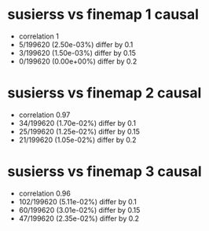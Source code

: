 # susierss vs finemap  1 causal

- correlation 1
- 5/199620 (2.50e-03%) differ by 0.1
- 3/199620 (1.50e-03%) differ by 0.15
- 0/199620 (0.00e+00%) differ by 0.2


# susierss vs finemap  2 causal

- correlation 0.97
- 34/199620 (1.70e-02%) differ by 0.1
- 25/199620 (1.25e-02%) differ by 0.15
- 21/199620 (1.05e-02%) differ by 0.2


# susierss vs finemap  3 causal

- correlation 0.96
- 102/199620 (5.11e-02%) differ by 0.1
- 60/199620 (3.01e-02%) differ by 0.15
- 47/199620 (2.35e-02%) differ by 0.2



